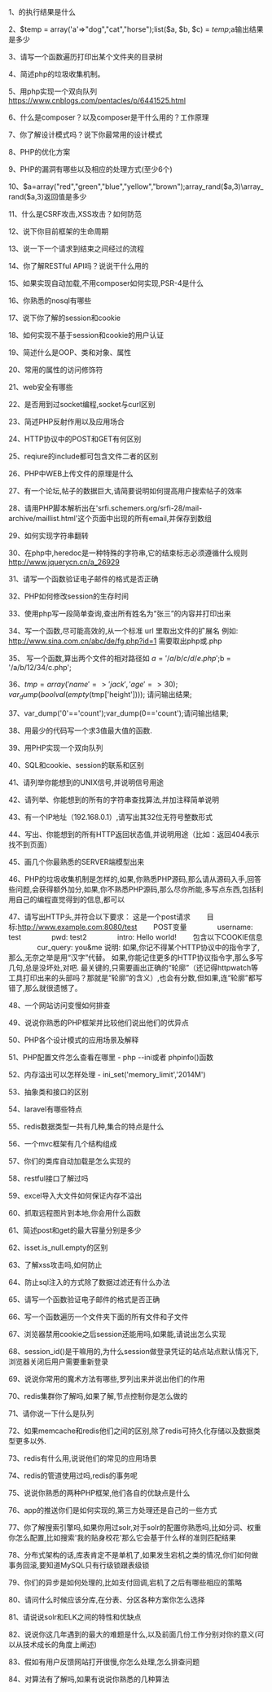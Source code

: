 1、<?php echo count(strlen(“http://php.net”)); ?>的执行结果是什么

2、$temp = array('a'=>"dog","cat","horse");list($a, $b, $c) = $temp;$a输出结果是多少

3、请写一个函数遍历打印出某个文件夹的目录树

4、简述php的垃圾收集机制。

5、用php实现一个双向队列
https://www.cnblogs.com/pentacles/p/6441525.html

6、什么是composer？以及composer是干什么用的？工作原理

7、你了解设计模式吗？说下你最常用的设计模式

8、PHP的优化方案

9、PHP的漏洞有哪些以及相应的处理方式(至少6个)

10、$a=array("red","green","blue","yellow","brown");array_rand($a,3)\array_rand($a,3)返回值是多少

11、什么是CSRF攻击,XSS攻击？如何防范

12、说下你目前框架的生命周期

13、说一下一个请求到结束之间经过的流程

14、你了解RESTful API吗？说说干什么用的

15、如果实现自动加载,不用composer如何实现,PSR-4是什么

16、你熟悉的nosql有哪些

17、说下你了解的session和cookie

18、如何实现不基于session和cookie的用户认证

19、简述什么是OOP、类和对象、属性

20、常用的属性的访问修饰符

21、web安全有哪些

22、是否用到过socket编程,socket与curl区别

23、简述PHP反射作用以及应用场合

24、HTTP协议中的POST和GET有何区别

25、reqiure的include都可包含文件二者的区别

26、PHP中WEB上传文件的原理是什么

27、有一个论坛,帖子的数据巨大,请简要说明如何提高用户搜索帖子的效率

28、请用PHP脚本解析出在'srfi.schemers.org/srfi-28/mail-archive/maillist.html'这个页面中出现的所有email,并保存到数组

29、如何实现字符串翻转

30、在php中,heredoc是一种特殊的字符串,它的结束标志必须遵循什么规则
http://www.jquerycn.cn/a_26929

31、请写一个函数验证电子邮件的格式是否正确

32、PHP如何修改session的生存时间

33、使用php写一段简单查询,查出所有姓名为“张三”的内容并打印出来

34、写一个函数,尽可能高效的,从一个标准 url 里取出文件的扩展名
例如: http://www.sina.com.cn/abc/de/fg.php?id=1 需要取出php或.php

35、 写一个函数,算出两个文件的相对路径如 $a = '/a/b/c/d/e.php';$b = '/a/b/12/34/c.php';

36、$tmp = array('name' => 'jack','age'=>30);var_dump(boolval(empty($tmp['height']))); 请问输出结果;

37、var_dump('0'=='count');var_dump(0=='count');请问输出结果;

38、用最少的代码写一个求3值最大值的函数.

39、用PHP实现一个双向队列

40、SQL和cookie、session的联系和区别

41、请列举你能想到的UNIX信号,并说明信号用途

42、请列举、你能想到的所有的字符串查找算法,并加注释简单说明

43、有一个IP地址（192.168.0.1）,请写出其32位无符号整数形式

44、写出、你能想到的所有HTTP返回状态值,并说明用途（比如：返回404表示找不到页面）

45、画几个你最熟悉的SERVER端模型出来

46、PHP的垃圾收集机制是怎样的,如果,你熟悉PHP源码,那么请从源码入手,回答些问题,会获得额外加分,如果,你不熟悉PHP源码,那么尽你所能,多写点东西,包括利用自己的编程直觉得到的信息,都可以

47、请写出HTTP头,并符合以下要求：
	这是一个post请求 
　　目标:http://www.example.com:8080/test 
　　POST变量
　　　　username: test 
　　　　pwd: test2 
　　　　intro: Hello world! 
　　包含以下COOKIE信息
　　　　cur_query: you&me 
	说明:
	如果,你记不得某个HTTP协议中的指令字了,那么,无奈之举是用“汉字”代替。 
	如果,你能记住更多的HTTP协议指令字,那么多写几句,总是没坏处,对吧. 
	最关键的,只需要画出正确的“轮廓”（还记得httpwatch等工具打印出来的头部吗？那就是“轮廓”的含义）,也会有分数,但如果,连“轮廓”都写错了,那么就很遗憾了。

48、一个网站访问变慢如何排查

49、说说你熟悉的PHP框架并比较他们说出他们的优异点

50、PHP各个设计模式的应用场景及解释

51、PHP配置文件怎么查看在哪里 - php --ini或者 phpinfo()函数

52、内存溢出可以怎样处理 - ini_set('memory_limit','2014M')

53、抽象类和接口的区别

54、laravel有哪些特点

55、redis数据类型一共有几种,集合的特点是什么

56、一个mvc框架有几个结构组成

57、你们的类库自动加载是怎么实现的

58、restful接口了解过吗

59、excel导入大文件如何保证内存不溢出

60、抓取远程图片到本地,你会用什么函数

61、简述post和get的最大容量分别是多少

62、isset.is_null.empty的区别

63、了解xss攻击吗,如何防止

64、防止sql注入的方式除了数据过滤还有什么办法

65、请写一个函数验证电子邮件的格式是否正确

66、写一个函数遍历一个文件夹下面的所有文件和子文件

67、浏览器禁用cookie之后session还能用吗,如果能,请说出怎么实现

68、session_id()是干嘛用的,为什么session做登录凭证的站点站点默认情况下,浏览器关闭后用户需要重新登录

69、说说你常用的魔术方法有哪些,罗列出来并说出他们的作用

70、redis集群你了解吗,如果了解,节点控制你是怎么做的

71、请你说一下什么是队列

72、如果memcache和redis他们之间的区别,除了redis可持久化存储以及数据类型更多以外.

73、redis有什么用,说说他们的常见的应用场景

74、redis的管道使用过吗,redis的事务呢

75、说说你熟悉的两种PHP框架,他们各自的优缺点是什么

76、app的推送你们是如何实现的,第三方处理还是自己的一些方式

77、你了解搜索引擎吗,如果你用过solr,对于solr的配置你熟悉吗,比如分词、权重你怎么配置,比如搜索'我的贴身校花'那么它会基于什么样的准则匹配结果

78、分布式架构的话,库表肯定不是单机了,如果发生宕机之类的情况,你们如何做事务回滚,要知道MySQL只有行级锁跟表级锁

79、你们的异步是如何处理的,比如支付回调,宕机了之后有哪些相应的策略

80、请问什么时候应该分库,在分表、分区各种方案你怎么选择

81、请说说solr和ELK之间的特性和优缺点

82、说说你这几年遇到的最大的难题是什么,以及前面几份工作分别对你的意义(可以从技术成长的角度上阐述)

83、假如有用户反馈网站打开很慢,你怎么处理,怎么排查问题

84、对算法有了解吗,如果有说说你熟悉的几种算法